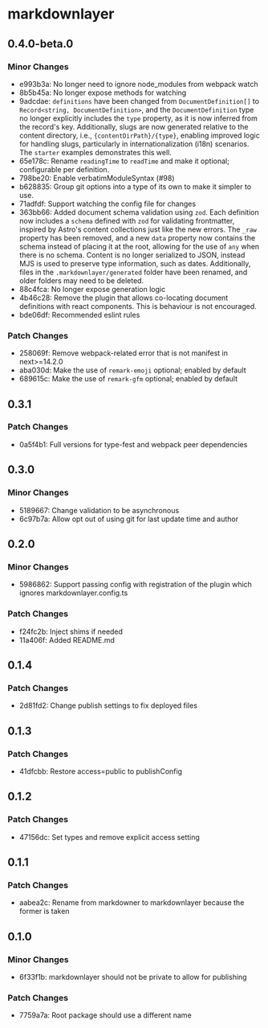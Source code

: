 # markdownlayer

## 0.4.0-beta.0

### Minor Changes

- e993b3a: No longer need to ignore node_modules from webpack watch
- 8b5b45a: No longer expose methods for watching
- 9adcdae: `definitions` have been changed from `DocumentDefinition[]` to `Record<string, DocumentDefinition>`, and the `DocumentDefinition` type no longer explicitly includes the `type` property, as it is now inferred from the record's key. Additionally, slugs are now generated relative to the content directory, i.e., `{contentDirPath}/{type}`, enabling improved logic for handling slugs, particularly in internationalization (i18n) scenarios. The `starter` examples demonstrates this well.
- 65e178c: Rename `readingTime` to `readTime` and make it optional; configurable per definition.
- 798be20: Enable verbatimModuleSyntax (#98)
- b628835: Group git options into a type of its own to make it simpler to use.
- 71adfdf: Support watching the config file for changes
- 363bb66: Added document schema validation using `zod`. Each definition now includes a `schema` defined with `zod` for validating frontmatter, inspired by Astro's content collections just like the new errors. The `_raw` property has been removed, and a new `data` property now contains the schema instead of placing it at the root, allowing for the use of `any` when there is no schema. Content is no longer serialized to JSON, instead MJS is used to preserve type information, such as dates. Additionally, files in the `.markdownlayer/generated` folder have been renamed, and older folders may need to be deleted.
- 88c4fca: No longer expose generation logic
- 4b46c28: Remove the plugin that allows co-locating document definitions with react components.
  This is behaviour is not encouraged.
- bde06df: Recommended eslint rules

### Patch Changes

- 258069f: Remove webpack-related error that is not manifest in next>=14.2.0
- aba030d: Make the use of `remark-emoji` optional; enabled by default
- 689615c: Make the use of `remark-gfm` optional; enabled by default

## 0.3.1

### Patch Changes

- 0a5f4b1: Full versions for type-fest and webpack peer dependencies

## 0.3.0

### Minor Changes

- 5189667: Change validation to be asynchronous
- 6c97b7a: Allow opt out of using git for last update time and author

## 0.2.0

### Minor Changes

- 5986862: Support passing config with registration of the plugin which ignores markdownlayer.config.ts

### Patch Changes

- f24fc2b: Inject shims if needed
- 11a406f: Added README.md

## 0.1.4

### Patch Changes

- 2d81fd2: Change publish settings to fix deployed files

## 0.1.3

### Patch Changes

- 41dfcbb: Restore access=public to publishConfig

## 0.1.2

### Patch Changes

- 47156dc: Set types and remove explicit access setting

## 0.1.1

### Patch Changes

- aabea2c: Rename from markdowner to markdownlayer because the former is taken

## 0.1.0

### Minor Changes

- 6f33f1b: markdownlayer should not be private to allow for publishing

### Patch Changes

- 7759a7a: Root package should use a different name
